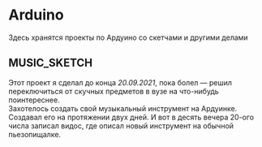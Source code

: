 # Arduino
 Здесь хранятся проекты по Ардуино со скетчами и другими делами

## MUSIC_SKETCH
  Этот проект я сделал до конца *20.09.2021*, пока болел — решил переключиться от скучных предметов в вузе на что-нибудь поинтереснее.  
  Захотелось создать свой музыкальный инструмент на Ардуинке.  
  Создавал его на протяжении двух дней. И вот в десять вечера 20-ого числа записал видос, где описал новый инструмент на обычной пьезопищалке.
